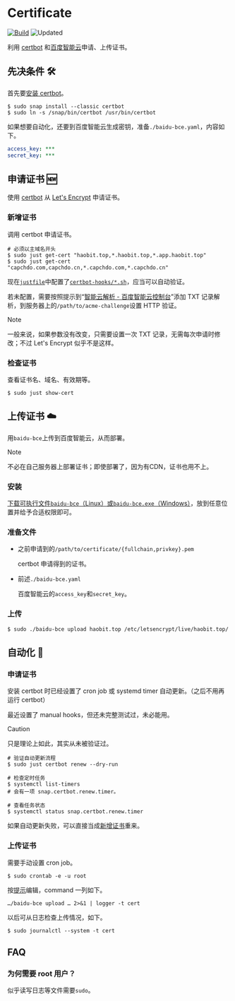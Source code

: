# Certificate

[![Build](https://github.com/Capchdo/certificate/actions/workflows/build.yml/badge.svg)](https://github.com/Capchdo/certificate/actions/workflows/build.yml)
![Updated](https://img.shields.io/endpoint?url=https%3A%2F%2Fstatus.haobit.top%2Fupload-cert)

利用 [certbot](https://certbot.eff.org/) 和[百度智能云](https://login.bce.baidu.com/)申请、上传证书。 

## 先决条件 🛠️

首先要[安装 certbot](https://certbot.eff.org/instructions?ws=nginx&os=ubuntufocal)。

```shell
$ sudo snap install --classic certbot
$ sudo ln -s /snap/bin/certbot /usr/bin/certbot
```

如果想要自动化，还要到百度智能云生成密钥，准备`./baidu-bce.yaml`，内容如下。

```yaml
access_key: ***
secret_key: ***
```

## 申请证书 🆕

使用 [certbot](https://eff-certbot.readthedocs.io/en/stable/using.html) 从 [Let's Encrypt](https://letsencrypt.org/zh-cn/) 申请证书。

### 新增证书

调用 certbot 申请证书。

```shell
# 必须以主域名开头
$ sudo just get-cert "haobit.top,*.haobit.top,*.app.haobit.top"
$ sudo just get-cert "capchdo.com,capchdo.cn,*.capchdo.com,*.capchdo.cn"
```

现在[`justfile`](https://just.systems/man/en/)中配置了[`certbot-hooks/*.sh`](./certbot-hooks/)，应当可以自动验证。

若未配置，需要按照提示到“[智能云解析 - 百度智能云控制台](https://console.bce.baidu.com/dns/#/dns/domain/list?zoneName=haobit.top)”添加 TXT 记录解析，到服务器上的`/path/to/acme-challenge`设置 HTTP 验证。

> [!NOTE]
>
> 一般来说，如果参数没有改变，只需要设置一次 TXT 记录，无需每次申请时修改；不过 Let's Encrypt 似乎不是这样。

### 检查证书

查看证书名、域名、有效期等。

```shell
$ sudo just show-cert
```

## 上传证书 ☁️

用`baidu-bce`上传到百度智能云，从而部署。

> [!NOTE]
>
> 不必在自己服务器上部署证书；即使部署了，因为有CDN，证书也用不上。

### 安装

[下载可执行文件`baidu-bce`（Linux）或`baidu-bce.exe`（Windows）][latest-release]，放到任意位置并给予合适权限即可。

### 准备文件

- 之前申请到的`/path/to/certificate/{fullchain,privkey}.pem`

  certbot 申请得到的证书。

- 前述`./baidu-bce.yaml`

  百度智能云的`access_key`和`secret_key`。

### 上传

```shell
$ sudo ./baidu-bce upload haobit.top /etc/letsencrypt/live/haobit.top/
```

## 自动化 🚀

### 申请证书

安装 certbot 时已经设置了 cron job 或 systemd timer 自动更新。（之后不用再运行 certbot）

最近设置了 manual hooks，但还未完整测试过，未必能用。

> [!CAUTION]
> 
> 只是理论上如此，其实从未被验证过。

```shell
# 验证自动更新流程
$ sudo just certbot renew --dry-run

# 检查定时任务
$ systemctl list-timers
# 会有一项 snap.certbot.renew.timer。

# 查看任务状态
$ systemctl status snap.certbot.renew.timer
```

如果自动更新失败，可以直接当成[新增证书](#新增证书)重来。

### 上传证书

需要手动设置 cron job。

```shell
$ sudo crontab -e -u root
```

按[提示](https://crontab.guru/)编辑，command 一列如下。

```shell
…/baidu-bce upload … 2>&1 | logger -t cert
```

以后可从日志检查上传情况，如下。

```shell
$ sudo journalctl --system -t cert
```

## FAQ

### 为何需要 root 用户？

似乎读写日志等文件需要`sudo`。

[latest-release]: https://github.com/Capchdo/certificate/releases/latest
